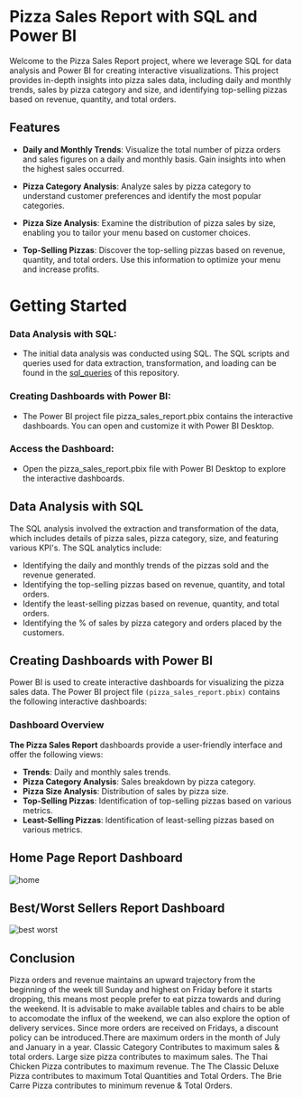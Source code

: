 
# Pizza Sales Report with SQL and Power BI

Welcome to the Pizza Sales Report project, where we leverage SQL for data analysis and Power BI for creating interactive visualizations. This project provides in-depth insights into pizza sales data, including daily and monthly trends, sales by pizza category and size, and identifying top-selling pizzas based on revenue, quantity, and total orders.

## Features
- **Daily and Monthly Trends**: Visualize the total number of pizza orders and   sales figures on a daily and monthly basis. Gain insights into when the highest sales occurred.

- **Pizza Category Analysis**: Analyze sales by pizza category to understand customer preferences and identify the most popular categories.

- **Pizza Size Analysis**: Examine the distribution of pizza sales by size, enabling you to tailor your menu based on customer choices.

- **Top-Selling Pizzas**: Discover the top-selling pizzas based on revenue, quantity, and total orders. Use this information to optimize your menu and increase profits.

# Getting Started
### Data Analysis with SQL:

- The initial data analysis was conducted using SQL. The SQL scripts and queries used for data extraction, transformation, and loading can be found in the [sql_queries](https://github.com/Ansh17mishra/pizza_sales/blob/main/sql_queries) of this repository.

### Creating Dashboards with Power BI:

- The Power BI project file pizza_sales_report.pbix contains the interactive dashboards. You can open and customize it with Power BI Desktop.

### Access the Dashboard:

- Open the pizza_sales_report.pbix file with Power BI Desktop to explore the interactive dashboards.

## Data Analysis with SQL
The SQL analysis involved the extraction and transformation of the data, which includes details of pizza sales, pizza category, size, and featuring various KPI's. The SQL analytics include:

- Identifying the daily and monthly trends of the pizzas sold and the revenue generated.
- Identifying the top-selling pizzas based on revenue, quantity, and total orders.
- Identify the least-selling pizzas based on revenue, quantity, and total orders.
- Identifying the % of sales by pizza category and orders placed by the customers.
## Creating Dashboards with Power BI
Power BI is used to create interactive dashboards for visualizing the pizza sales data. The Power BI project file `(pizza_sales_report.pbix)` contains the following interactive dashboards:

### Dashboard Overview
**The Pizza Sales Report** dashboards provide a user-friendly interface and offer the following views:

- **Trends**: Daily and monthly sales trends.
- **Pizza Category Analysis**: Sales breakdown by pizza category.
- **Pizza Size Analysis**: Distribution of sales by pizza size.
- **Top-Selling Pizzas**: Identification of top-selling pizzas based on various metrics.
- **Least-Selling Pizzas**: Identification of least-selling pizzas based on various metrics.
## Home Page Report Dashboard
![home](https://github.com/Ansh17mishra/pizza_sales/assets/158059364/12c03963-0967-4970-8c99-eff3d5cc244f)
## Best/Worst Sellers Report Dashboard
![best worst](https://github.com/Ansh17mishra/pizza_sales/assets/158059364/0d94de47-9b06-4cae-bb09-6d6e4f79a77e)
## Conclusion
Pizza orders and revenue maintains an upward trajectory from the beginning of the week till Sunday and highest on Friday before it starts dropping, this means most people prefer to eat pizza towards and during the weekend. It is advisable to make available tables and chairs to be able to accomodate the influx of the weekend, we can also explore the option of delivery services. Since more orders are received on Fridays, a discount policy can be introduced.There are maximum orders in the month of July and January in a year. Classic Category Contributes to maximum sales & total orders. Large size pizza contributes to maximum sales. The Thai Chicken Pizza contributes to maximum revenue. The The Classic Deluxe Pizza contributes to maximum Total Quantities and Total Orders. The Brie Carre Pizza contributes to minimum revenue & Total Orders.

